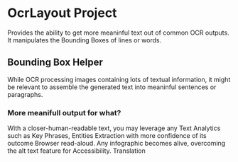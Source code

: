 # OcrLayout Project

Provides the ability to get more meaninful text out of common OCR outputs. It manipulates the Bounding Boxes of lines or words. 

## Bounding Box Helper 

While OCR processing images containing lots of textual information, it might be relevant to assemble the generated text into meaninful sentences or paragraphs.

### More meanifull output for what? 

With a closer-human-readable text, you may leverage any Text Analytics such as Key Phrases, Entities Extraction with more confidence of its outcome
Browser read-aloud. Any infographic becomes alive, overcoming the alt text feature for Accessibility.
Translation 
